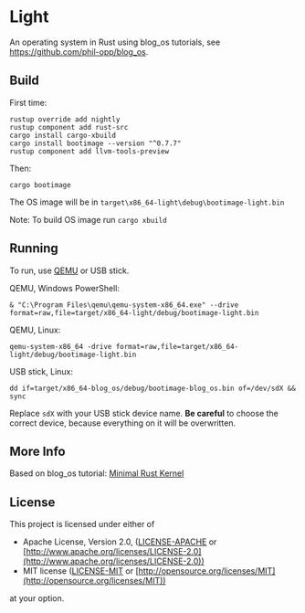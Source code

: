 # Light

An operating system in Rust using blog_os tutorials, see https://github.com/phil-opp/blog_os.

## Build
First time:
```
rustup override add nightly
rustup component add rust-src
cargo install cargo-xbuild
cargo install bootimage --version "^0.7.7"
rustup component add llvm-tools-preview
```

Then:
```
cargo bootimage
```
The OS image will be in `target\x86_64-light\debug\bootimage-light.bin`

Note: To build OS image run `cargo xbuild`

## Running
To run, use [QEMU](https://www.qemu.org/) or USB stick.

QEMU, Windows PowerShell:
```
& "C:\Program Files\qemu\qemu-system-x86_64.exe" --drive format=raw,file=target/x86_64-light/debug/bootimage-light.bin
```

QEMU, Linux:
```
qemu-system-x86_64 -drive format=raw,file=target/x86_64-light/debug/bootimage-light.bin
```

USB stick, Linux:
```
dd if=target/x86_64-blog_os/debug/bootimage-blog_os.bin of=/dev/sdX && sync
```
Replace `sdX` with your USB stick device name. **Be careful** to choose the correct device, because everything on it will be overwritten.

## More Info 
Based on blog_os tutorial: [Minimal Rust Kernel](https://os.phil-opp.com/minimal-rust-kernel/)

## License

This project is licensed under either of

* Apache License, Version 2.0, ([LICENSE-APACHE](LICENSE-APACHE) or [http://www.apache.org/licenses/LICENSE-2.0](http://www.apache.org/licenses/LICENSE-2.0))
* MIT license ([LICENSE-MIT](LICENSE-MIT) or [http://opensource.org/licenses/MIT](http://opensource.org/licenses/MIT))

at your option.
